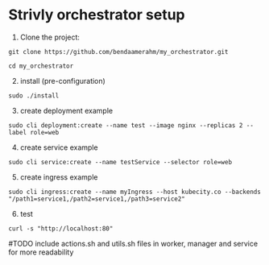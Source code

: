 # Strivly orchestrator setup

1. Clone the project:
```
git clone https://github.com/bendaamerahm/my_orchestrator.git
```
```
cd my_orchestrator
```

2. install (pre-configuration)

```
sudo ./install
```

3. create deployment example

```
sudo cli deployment:create --name test --image nginx --replicas 2 --label role=web
```

4. create service example

```
sudo cli service:create --name testService --selector role=web
```

5. create ingress example

```
sudo cli ingress:create --name myIngress --host kubecity.co --backends "/path1=service1,/path2=service1,/path3=service2"
```

6. test

```
curl -s "http://localhost:80"  
```
#TODO
include actions.sh and utils.sh files in worker, manager and service for more readability